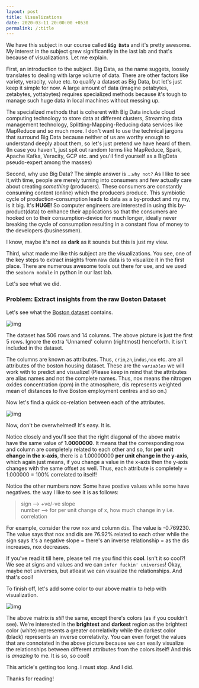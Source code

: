 ```yaml
---
layout: post
title: Visualizations
date: 2020-03-11 20:00:00 +0530
permalink: /:title
---
```

We have this subject in our course called __`Big Data`__ and it's pretty awesome. My interest in the subject grew significantly in the last lab and that's because of visualizations. Let me explain.

First, an introduction to the subject. Big Data, as the name suggets, loosely translates to dealing with large volume of data. There are other factors like variety, veracity, value etc. to qualify a dataset as Big Data, but let's just keep it simple for now. A large amount of data (imagine petabytes, zetabytes, yottabytes) requires specialized methods because it's tough to manage such huge data in local machines without messing up.

The specialized methods that is coherent with Big Data include cloud computing technology to store data at different clusters, Streaming data management technology, Splitting-Mapping-Reducing data services like MapReduce and so much more. I don't want to use the technical jargons that surround Big Data because neither of us are worthy enough to understand deeply about them, so let's just pretend we have heard of them. (In case you haven't, just spit out random terms like MapReduce, Spark, Apache Kafka, Veracity, GCP etc. and you'll find yourself as a BigData pseudo-expert among the masses)

Second, why use Big Data? The simple answer is ...`why not?` As I like to see it,with time, people are merely turning into consumers and few actually care about creating _something_ (producers). These consumers are constantly consuming content (online) which the producers produce. This symbiotic cycle of production-consumption leads to data as a by-product and my my, is it big. It's __HUGE!__ So computer engineers are interested in using this by-product(data) to enhance their applications so that the consumers are hooked on to their consumption-device for much longer, ideally never breaking the cycle of consumption resulting in a constant flow of money to the developers (businessmen).

I know, maybe it's not as __dark__ as it sounds but this is just my view.

Third, what made me like this subject are the visualizations. You see, one of the key steps to extract insights from raw data is to visualize it in the first place. There are numerous awesome tools out there for use, and we used the `seaborn module` in python in our last lab.

Let's see what we did.

### Problem: Extract insights from the raw Boston Dataset

Let's see what the [Boston dataset][kaggle-site] contains.

![img](/compute/images/boston-dataset.jpg "Welcome to Boston!")

The dataset has 506 rows and 14 columns. The above picture is just the first 5 rows. Ignore the extra 'Unnamed' column (rightmost) henceforth. It isn't included in the dataset.

The columns are known as attributes. Thus, `crim`,`zn`,`indus`,`nox` etc. are all attributes of the boston housing dataset. These are the _`variables`_ we will work with to predict and visualize!
(Please keep in mind that the attributes are alias names and not the complete names. Thus, nox means the nitrogen oxides concentration (ppm) in the atmosphere, dis represents weighted mean of distances to five Boston employment centres and so on.)

Now let's find a quick co-relation between each of the attributes.

![img](/compute/images/correlation.jpg "Relationships are all that there is.")

Now, don't be overwhelmed! It's easy. It is.

Notice closely and you'll see that the right diagonal of the above matrix have the same value of __1.0000000__. It means that the corresponding row and column are completely related to each other and so, for __per unit change in the x-axis__, there is a 1.00000000 __per unit change in the y-axis__, which again just means, if you change a value in the x-axis then the y-axis changes with the same offset as well. Thus, each attribute is completely = 1.000000 = 100% correlated to itself!

Notice the other numbers now. Some have postive values while some have negatives. the way I like to see it is as follows:
> sign --> +ve/-ve slope  
> number --> for per unit change of x, how much change in y i.e. correlation

For example, consider the row `nox` and column `dis`. The value is -0.769230. The value says that nox and dis are 76.92% related to each other while the sign says it's a negative slope = there's an inverse relationship = as the dis increases, nox decreases.

If you've read it till here, please tell me you find this __cool__. Isn't it so cool?! We see at signs and values and we can `infer fuckin' universes`! Okay, maybe not universes, but atleast we can visualize the relationships. And that's cool!

To finish off, let's add some color to our above matrix to help with visualization.

![img](/compute/images/viz.jpg "Born-in-Sea aka Seaborn module")

The above matrix is _still_ the same, except there's colors (as if you couldn't see). We're interested in the __brightest__ and __darkest__ region as the brightest color (white) represents a greater correlativity while the darkest color (black) represents an inverse correlativity. You can even forget the values that are connotated in the above picture because we can easily visualize the relationships between different attributes from the colors itself! And this is _amazing_ to me. It is so, so cool!

This article's getting too long. I must stop. And I did.

Thanks for reading!

[kaggle-site]:https://www.kaggle.com/c/boston-housing